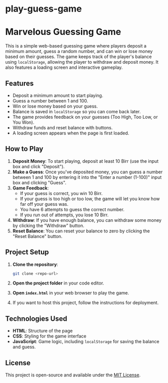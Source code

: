 # play-guess-game
# Marvelous Guessing Game

This is a simple web-based guessing game where players deposit a minimum amount, guess a random number, and can win or lose money based on their guesses. The game keeps track of the player's balance using `localStorage`, allowing the player to withdraw and deposit money. It also features a loading screen and interactive gameplay.

## Features
- Deposit a minimum amount to start playing.
- Guess a number between 1 and 100.
- Win or lose money based on your guess.
- Balance is saved in `localStorage` so you can come back later.
- The game provides feedback on your guesses (Too High, Too Low, or You Won).
- Withdraw funds and reset balance with buttons.
- A loading screen appears when the page is first loaded.

## How to Play
1. **Deposit Money**: To start playing, deposit at least 10 Birr (use the input box and click "Deposit").
2. **Make a Guess**: Once you've deposited money, you can guess a number between 1 and 100 by entering it into the "Enter a number (1-100)" input box and clicking "Guess".
3. **Game Feedback**: 
    - If your guess is correct, you win 10 Birr.
    - If your guess is too high or too low, the game will let you know how far off your guess was.
    - You have 6 attempts to guess the correct number.
    - If you run out of attempts, you lose 10 Birr.
4. **Withdraw**: If you have enough balance, you can withdraw some money by clicking the "Withdraw" button.
5. **Reset Balance**: You can reset your balance to zero by clicking the "Reset Balance" button.

## Project Setup
1. **Clone the repository**:
    ```bash
    git clone <repo-url>
    ```

2. **Open the project folder** in your code editor.

3. **Open `index.html`** in your web browser to play the game.

4. If you want to host this project, follow the instructions for deployment.

## Technologies Used
- **HTML**: Structure of the page
- **CSS**: Styling for the game interface
- **JavaScript**: Game logic, including `localStorage` for saving the balance and guess.

## License
This project is open-source and available under the [MIT License](LICENSE).
